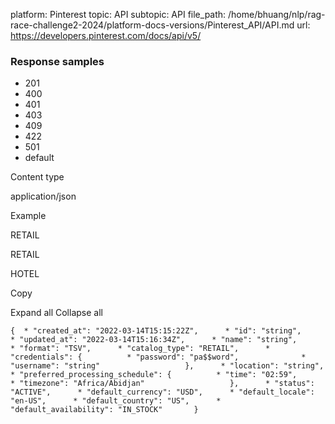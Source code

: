 platform: Pinterest
topic: API
subtopic: API
file_path: /home/bhuang/nlp/rag-race-challenge2-2024/platform-docs-versions/Pinterest_API/API.md
url: https://developers.pinterest.com/docs/api/v5/

### Response samples

* 201
* 400
* 401
* 403
* 409
* 422
* 501
* default

Content type

application/json

Example

RETAIL

RETAIL

HOTEL

Copy

Expand all Collapse all

`{  * "created_at": "2022-03-14T15:15:22Z",      * "id": "string",      * "updated_at": "2022-03-14T15:16:34Z",      * "name": "string",      * "format": "TSV",      * "catalog_type": "RETAIL",      * "credentials": {          * "password": "pa$$word",              * "username": "string"                   },      * "location": "string",      * "preferred_processing_schedule": {          * "time": "02:59",              * "timezone": "Africa/Abidjan"                   },      * "status": "ACTIVE",      * "default_currency": "USD",      * "default_locale": "en-US",      * "default_country": "US",      * "default_availability": "IN_STOCK"       }`